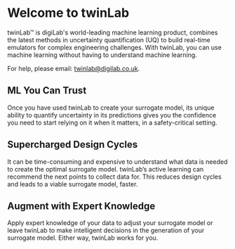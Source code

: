 # Welcome to twinLab

twinLab™ is digiLab's world-leading machine learning product, combines the latest methods in uncertainty quantification (UQ) to build real-time emulators for complex engineering challenges. With twinLab, you can use machine learning without having to understand machine learning.

For help, please email: [twinlab@digilab.co.uk](mailto:twinlab@digilab.co.uk).

## ML You Can Trust

Once you have used twinLab to create your surrogate model, its unique ability to quantify uncertainty in its predictions gives you the confidence you need to start relying on it when it matters, in a safety-critical setting.

## Supercharged Design Cycles

It can be time-consuming and expensive to understand what data is needed to create the optimal surrogate model. twinLab’s active learning can recommend the next points to collect data for. This reduces design cycles and leads to a viable surrogate model, faster.

## Augment with Expert Knowledge

Apply expert knowledge of your data to adjust your surrogate model or leave twinLab to make intelligent decisions in the generation of your surrogate model. Either way, twinLab works for you.